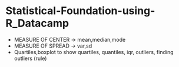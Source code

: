 # Statistical-Foundation-using-R_Datacamp
  - MEASURE OF CENTER -> mean,median,mode
  - MEASURE OF SPREAD -> var,sd
  - Quartiles,boxplot to show quartiles, quantiles, iqr, outliers, finding outliers (rule)
